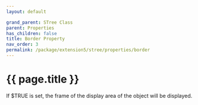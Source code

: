 ```yaml
---
layout: default

grand_parent: STree Class
parent: Properties
has_children: false
title: Border Property
nav_order: 3
permalink: /package/extension5/stree/properties/border
---
```

# {{ page.title }}

If $TRUE is set, the frame of the display area of the object will be displayed.